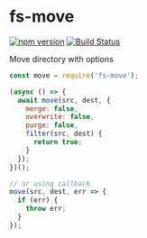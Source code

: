 # fs-move

[![npm version](https://badge.fury.io/js/fs-move.svg)](https://www.npmjs.com/package/fs-move.json)
[![Build Status](https://travis-ci.org/kellyselden/fs-move.svg?branch=master)](https://travis-ci.org/kellyselden/fs-move)

Move directory with options

```js
const move = require('fs-move');

(async () => {
  await move(src, dest, {
    merge: false,
    overwrite: false,
    purge: false,
    filter(src, dest) {
      return true;
    }
  });
})();

// or using callback
move(src, dest, err => {
  if (err) {
    throw err;
  }
});
```
